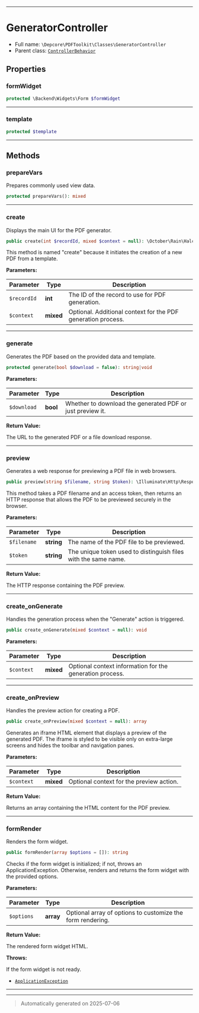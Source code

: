 ***

# GeneratorController





* Full name: `\Depcore\PDFToolkit\Classes\GeneratorController`
* Parent class: [`ControllerBehavior`](../../../Backend/Classes/ControllerBehavior.md)



## Properties


### formWidget



```php
protected \Backend\Widgets\Form $formWidget
```






***

### template



```php
protected $template
```






***

## Methods


### prepareVars

Prepares commonly used view data.

```php
protected prepareVars(): mixed
```












***

### create

Displays the main UI for the PDF generator.

```php
public create(int $recordId, mixed $context = null): \October\Rain\Halcyon\Model|void
```

This method is named "create" because it initiates the creation of a new PDF from a template.






**Parameters:**

| Parameter | Type | Description |
|-----------|------|-------------|
| `$recordId` | **int** | The ID of the record to use for PDF generation. |
| `$context` | **mixed** | Optional. Additional context for the PDF generation process. |





***

### generate

Generates the PDF based on the provided data and template.

```php
protected generate(bool $download = false): string|void
```








**Parameters:**

| Parameter | Type | Description |
|-----------|------|-------------|
| `$download` | **bool** | Whether to download the generated PDF or just preview it. |


**Return Value:**

The URL to the generated PDF or a file download response.




***

### preview

Generates a web response for previewing a PDF file in web browsers.

```php
public preview(string $filename, string $token): \Illuminate\Http\Response
```

This method takes a PDF filename and an access token, then returns an HTTP response
that allows the PDF to be previewed securely in the browser.






**Parameters:**

| Parameter | Type | Description |
|-----------|------|-------------|
| `$filename` | **string** | The name of the PDF file to be previewed. |
| `$token` | **string** | The unique token used to distinguish files with the same name. |


**Return Value:**

The HTTP response containing the PDF preview.




***

### create_onGenerate

Handles the generation process when the "Generate" action is triggered.

```php
public create_onGenerate(mixed $context = null): void
```








**Parameters:**

| Parameter | Type | Description |
|-----------|------|-------------|
| `$context` | **mixed** | Optional context information for the generation process. |





***

### create_onPreview

Handles the preview action for creating a PDF.

```php
public create_onPreview(mixed $context = null): array
```

Generates an iframe HTML element that displays a preview of the generated PDF.
The iframe is styled to be visible only on extra-large screens and hides the toolbar and navigation panes.






**Parameters:**

| Parameter | Type | Description |
|-----------|------|-------------|
| `$context` | **mixed** | Optional context for the preview action. |


**Return Value:**

Returns an array containing the HTML content for the PDF preview.




***

### formRender

Renders the form widget.

```php
public formRender(array $options = []): string
```

Checks if the form widget is initialized; if not, throws an ApplicationException.
Otherwise, renders and returns the form widget with the provided options.






**Parameters:**

| Parameter | Type | Description |
|-----------|------|-------------|
| `$options` | **array** | Optional array of options to customize the form rendering. |


**Return Value:**

The rendered form widget HTML.



**Throws:**
<p>If the form widget is not ready.</p>

- [`ApplicationException`](../../../ApplicationException.md)



***


***
> Automatically generated on 2025-07-06
